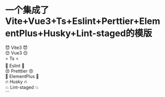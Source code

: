 <h1>一个集成了Vite+Vue3+Ts+Eslint+Perttier+ElementPlus+Husky+Lint-staged的模版</h1>
😈 Vite3 😈<br>
😊️ Vue3  😊️<br>
⭐  Ts     ⭐<br>
👑 Eslint  👑<br>
😠 Pretttier 😠<br>
📸 ElementPlus 📸<br>
🔥 Husky  🔥<br>
💥 Lint-staged 💥<br>
```
